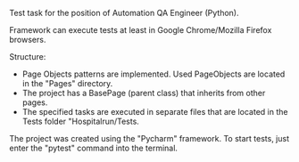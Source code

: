 Test task for the position of Automation QA Engineer (Python).

Framework can execute tests at least in Google Chrome/Mozilla Firefox
browsers.

Structure:
- Page Objects patterns are implemented. Used PageObjects are located in the "Pages" directory.
- The project has a BasePage (parent class) that inherits from other pages.
- The specified tasks are executed in separate files that are located in the Tests folder "Hospitalrun/Tests.


The project was created using the "Pycharm" framework.
To start tests, just enter the "pytest" command into the terminal.
